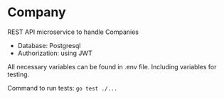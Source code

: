 # Company
REST API microservice to handle Companies

- Database: Postgresql 
- Authorization: using JWT

All necessary variables can be found in .env file. Including variables for testing.


Command to run tests:
```go test ./...```
